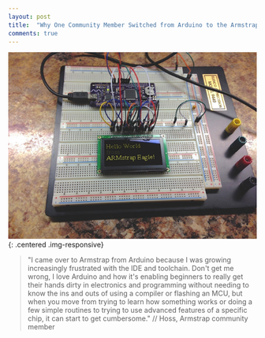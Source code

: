 ```yaml
---
layout: post
title:  "Why One Community Member Switched from Arduino to the Armstrap Eagle"
comments: true
---
```

![Hoss Development Setup](/img/posts/2014/08/hoss-eagle-breadboard.jpg){: .centered .img-responsive}

> "I came over to Armstrap from Arduino because I was growing increasingly frustrated with the IDE and toolchain. Don't get me wrong, I love Arduino and how it's enabling beginners to really get their hands dirty in electronics and programming without needing to know the ins and outs of using a compiler or flashing an MCU, but when you move from trying to learn how something works or doing a few simple routines to trying to use advanced features of a specific chip, it can start to get cumbersome." // Hoss, Armstrap community member
